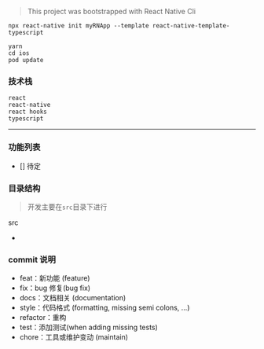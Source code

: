 > This project was bootstrapped with React Native Cli

```
npx react-native init myRNApp --template react-native-template-typescript

yarn
cd ios
pod update

```

### 技术栈

```
react
react-native
react hooks
typescript

```

<hr />

### 功能列表

- [] 待定

### 目录结构

> 开发主要在`src`目录下进行

src

-

### commit 说明

- feat：新功能 (feature)
- fix：bug 修复(bug fix)
- docs：文档相关 (documentation)
- style：代码格式 (formatting, missing semi colons, …)
- refactor：重构
- test：添加测试(when adding missing tests)
- chore：工具或维护变动 (maintain)
